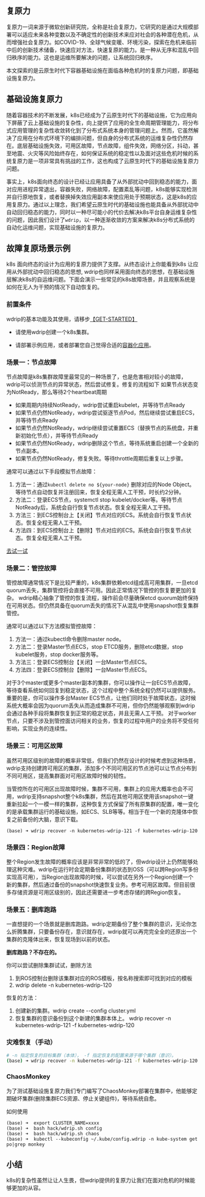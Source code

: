 

## 复原力

复原力一词来源于微软创新研究院，全称是社会复原力，它研究的是通过大规模部署可以适应未来各种变数以及不确定性的创新技术来应对社会的各种潜在危机，从而增强社会复原力。如COVID-19、全球气候变暖、环境污染，探索在危机来临前中后的创新技术储备，快速应对方法，快速复原的能力。是一种从无序和混乱中回归秩序的能力。这也是运维所要解决的问题，让系统回归秩序。 

本文探索的是云原生时代下容器基础设施在面临各种危机时的复原力问题，即基础设施复原力。

## 基础设施复原力
随着容器技术的不断发展，k8s已经成为了云原生时代下的基础设施，它为应用向下屏蔽了云上基础设施的复杂性，向上提供了应用的全生命周期管理能力，将分布式应用管理的复杂性收敛转化到了分布式系统本身的管理问题上。然而，它虽然解决了应用在分布式环境下的编排问题，但自身的分布式系统的运维复杂性仍然存在。底层基础设施失效，可用区故障，节点故障，组件失效，网络分区，抖动，甚至地震、火灾等风险始终存在，如何保证系统的稳定性以及面对这些危机时候的系统复原力是一项非常具有挑战的工作，这也构成了云原生时代下的基础设施复原力问题。

事实上，k8s面向终态的设计已经让应用具备了从外部扰动中回到稳态的能力，面对应用进程异常退出，容器失败，网络故障，配置紊乱等问题，k8s能够实现检测并自行原地恢复，或者替换掉失效应用副本来使应用处于预期状态，这是k8s的应用复原力。通过以上理念，我们希望云原生时代的基础设施也能具备从外部扰动中自动回归稳态的能力，同时以一种尽可能小的代价去解决k8s平台自身运维复杂性的问题，因此我们设计了`wdrip`，以一种逐渐收敛的方案来解决k8s分布式系统的自动化运维问题，实现基础设施的复原力。


## 故障复原场景示例
k8s 面向终态的设计为应用的复原力提供了支撑。从终态设计上你能看到k8s 让应用从外部扰动中回归稳态的思想, wdrip也同样采用面向终态的思想，在基础设施层解决k8s的自运维问题。下面会演示一些常见的k8s故障场景，并且观察系统是如何在无人为干预的情况下自动恢复的。

### 前置条件
wdrip的基本功能及其使用，请移步[【GET-STARTED】](./get-start.md)

- 请使用wdrip创建一个k8s集群。

- 请部署示例应用，或者部署您自己觉得合适的[容器化应用](./demo-application.md)。


### 场景一：节点故障
节点故障是k8s集群故障里最常见的一种场景了，也是危害相对较小的故障，wdrip可以侦测节点的异常状态，然后尝试修复。修复的流程如下
如果节点状态变为NotReady，那么等待2个heartbeat周期
- 如果周期内持续NotReady，wdrip尝试重启kubelet，并等待节点Ready
- 如果节点仍然NotReady，wdrip尝试驱逐节点Pod，然后继续尝试重启ECS，并等待节点Ready
- 如果节点仍然NotReady，wdrip继续尝试重置ECS（替换节点的系统盘，并重新初始化节点），并等待节点Ready
- 如果节点仍然NotReady，wdrip删除这个节点，等待系统重启创建一个全新的节点副本。
- 如果节点仍然NotReady，修复失败。等待throttle周期后重复以上步骤。

通常可以通过以下手段模拟节点故障：
1. 方法一：通过`kubectl delete no ${your-node}` 删除对应的Node Object。等待节点自动恢复并注册回来，恢复全程无需人工干预，时长约2分钟。
2. 方法二：登录ECS节点，systemctl stop kubelet/docker等。等待节点NotReady后，系统会自行恢复节点状态。恢复全程无需人工干预。
3. 方法三：到ECS控制台上【关闭】节点对应的ECS。系统会自行恢复节点状态。恢复全程无需人工干预。
4. 方法四：到ECS控制台上【删除】节点对应的ECS。系统会自行恢复节点状态。恢复全程无需人工干预。

[去试一试](./manage-cluster.md)

### 场景二：管控故障
管控故障通常情况下是比较严重的，k8s集群依赖etcd组成高可用集群，一旦etcd quorum丢失，集群管控将会直接不可用。因此正常情况下管控的恢复要更加的复杂。
wdrip精心抽象了管控的恢复流程，操作前会尽量确保etcd quorum始终保持在可用状态。但仍然具备在quorum丢失的情况下从混乱中使用snapshot恢复集群管控。

通常可以通过以下方法模拟管控故障：
1. 方法一：通过kubectl命令删除master node。
2. 方法二：登录Master节点ECS，stop ETCD服务，删除etcd数据，stop kubelet服务，stop docker服务等。
3. 方法三：登录ECS控制台【关闭】一台Master节点ECS。
4. 方法四：登录ECS控制台【删除】一台Master节点ECS。

对于3个master或更多个master副本的集群，你可以操作让一台ECS节点故障，等待查看系统如何回复到稳定状态，这个过程中整个系统全程仍然可以提供服务。重要的是，你可以操作多台Master ECS节点，让他们同时处于故障状态，这时候系统大概率会因为quorum丢失从而造成集群不可用，但你仍然能够观察到wdrip会通过各种手段将集群恢复到正常的稳定状态，并且无需人工干预。
对于worker节点，只要不涉及到管控面访问相关的业务，恢复的过程中用户的业务将不受任何影响，实现业务的连续性。

### 场景三：可用区故障
虽然可用区级别的故障的概率非常低，但我们仍然在设计的时候考虑到这种场景，wdrip支持创建跨可用区的集群，添加多个不同可用区的节点池可以让节点分布到不同可用区，提高集群面对可用区故障时候的韧性。

当管控所在的可用区出现故障时候，集群不可用，集群上的应用大概率也会不可用，wdrip支持snapshot整个k8s集群，然后在其他可用区使用该snapshot一键重新拉起一个一模一样的集群，这种恢复方式保留了所有原集群的配置，唯一变化的是承载集群运行的基础设施，如ECS、SLB等等。相当于在一个新的克隆体中恢复之前备份的大脑，意识下载。
```shell
(base) ➜ wdrip recover -n kubernetes-wdrip-121 -f kubernetes-wdrip-120
```

### 场景四：Region故障
整个Region发生故障的概率应该是非常非常的低的了，但wdrip设计上仍然能够处理这种灾难。wdrip在运行时会定期备份集群的状态到OSS（可以跨Region写多份实现高可用），当Region出现故障的时候，可以尝试在另外一个Region创建一个新的集群，然后通过备份的snapshot快速恢复业务。参考可用区故障。但目前很多存储资源是可用区级别的，因此还需要进一步考虑存储的跨Region恢复。


### 场景五：删库跑路
一直想提的一个场景就是删库跑路。wdrip定期备份了整个集群的意识，无论你怎么折腾集群，只要备份存在，意识就存在，wdrip就可以再完完全全的还原出一个集群的克隆体出来，恢复现场到以前的状态。

**删库跑路？不存在的。**

你可以尝试删除集群试试，删除方法
1. 到ROS控制台删除该集群对应的ROS模板，按名称搜索即可找到对应的模板
2. wdrip delete -n kubernetes-wdrip-120

恢复的方法：
1. 创建新的集群。wdrip create --config cluster.yml
2. 恢复集群的意识备份到这个新建的集群本体上。 wdrip recover -n kubernetes-wdrip-121 -f kubernetes-wdrip-120


### 灾难恢复（手动）
```bash
# -n 指定恢复的目标集群（本体）， -f 指定恢复的配置来源于哪个集群（意识）。  
(base) ➜ wdrip recover -n kubernetes-wdrip-121 -f kubernetes-wdrip-120

```

### ChaosMonkey
为了测试基础设施复原力我们专门编写了ChaosMonkey部署在集群中，他能够定期破坏集群(删除集群ECS资源、停止关键组件)，等待系统自愈。

如何使用
```shell
(base) ➜  export CLUSTER_NAME=xxxx
(base) ➜  bash hack/wdrip.sh config 
(base) ➜  bash hack/wdrip.sh chaos
(base) ➜  kubectl --kubeconfig ~/.kube/config.wdrip -n kube-system get po|grep monkey
```

## 小结

k8s的复杂性虽然让让人生畏，但wdrip提供的复原力让我们在面对危机的时候能够更加的从容。
